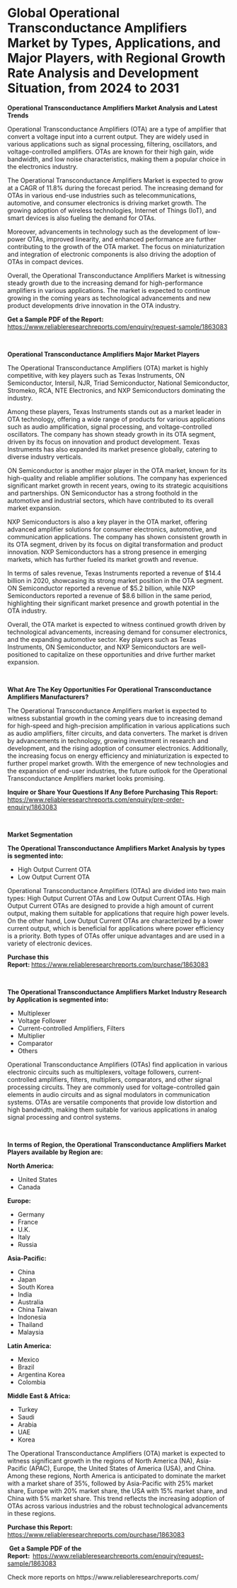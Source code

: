 <p><h1>Global Operational Transconductance Amplifiers Market by Types, Applications, and Major Players, with Regional Growth Rate Analysis and Development Situation, from 2024 to 2031</h1></p><p><strong>Operational Transconductance Amplifiers Market Analysis and Latest Trends</strong></p>
<p><p>Operational Transconductance Amplifiers (OTA) are a type of amplifier that convert a voltage input into a current output. They are widely used in various applications such as signal processing, filtering, oscillators, and voltage-controlled amplifiers. OTAs are known for their high gain, wide bandwidth, and low noise characteristics, making them a popular choice in the electronics industry.</p><p>The Operational Transconductance Amplifiers Market is expected to grow at a CAGR of 11.8% during the forecast period. The increasing demand for OTAs in various end-use industries such as telecommunications, automotive, and consumer electronics is driving market growth. The growing adoption of wireless technologies, Internet of Things (IoT), and smart devices is also fueling the demand for OTAs.</p><p>Moreover, advancements in technology such as the development of low-power OTAs, improved linearity, and enhanced performance are further contributing to the growth of the OTA market. The focus on miniaturization and integration of electronic components is also driving the adoption of OTAs in compact devices.</p><p>Overall, the Operational Transconductance Amplifiers Market is witnessing steady growth due to the increasing demand for high-performance amplifiers in various applications. The market is expected to continue growing in the coming years as technological advancements and new product developments drive innovation in the OTA industry.</p></p>
<p><strong>Get a Sample PDF of the Report:&nbsp;</strong> <a href="https://www.reliableresearchreports.com/enquiry/request-sample/1863083">https://www.reliableresearchreports.com/enquiry/request-sample/1863083</a></p>
<p>&nbsp;</p>
<p><strong>Operational Transconductance Amplifiers Major Market Players</strong></p>
<p><p>The Operational Transconductance Amplifiers (OTA) market is highly competitive, with key players such as Texas Instruments, ON Semiconductor, Intersil, NJR, Triad Semiconductor, National Semiconductor, Stromeko, RCA, NTE Electronics, and NXP Semiconductors dominating the industry. </p><p>Among these players, Texas Instruments stands out as a market leader in OTA technology, offering a wide range of products for various applications such as audio amplification, signal processing, and voltage-controlled oscillators. The company has shown steady growth in its OTA segment, driven by its focus on innovation and product development. Texas Instruments has also expanded its market presence globally, catering to diverse industry verticals.</p><p>ON Semiconductor is another major player in the OTA market, known for its high-quality and reliable amplifier solutions. The company has experienced significant market growth in recent years, owing to its strategic acquisitions and partnerships. ON Semiconductor has a strong foothold in the automotive and industrial sectors, which have contributed to its overall market expansion.</p><p>NXP Semiconductors is also a key player in the OTA market, offering advanced amplifier solutions for consumer electronics, automotive, and communication applications. The company has shown consistent growth in its OTA segment, driven by its focus on digital transformation and product innovation. NXP Semiconductors has a strong presence in emerging markets, which has further fueled its market growth and revenue.</p><p>In terms of sales revenue, Texas Instruments reported a revenue of $14.4 billion in 2020, showcasing its strong market position in the OTA segment. ON Semiconductor reported a revenue of $5.2 billion, while NXP Semiconductors reported a revenue of $8.6 billion in the same period, highlighting their significant market presence and growth potential in the OTA industry. </p><p>Overall, the OTA market is expected to witness continued growth driven by technological advancements, increasing demand for consumer electronics, and the expanding automotive sector. Key players such as Texas Instruments, ON Semiconductor, and NXP Semiconductors are well-positioned to capitalize on these opportunities and drive further market expansion.</p></p>
<p>&nbsp;</p>
<p><strong>What Are The Key Opportunities For Operational Transconductance Amplifiers Manufacturers?</strong></p>
<p><p>The Operational Transconductance Amplifiers market is expected to witness substantial growth in the coming years due to increasing demand for high-speed and high-precision amplification in various applications such as audio amplifiers, filter circuits, and data converters. The market is driven by advancements in technology, growing investment in research and development, and the rising adoption of consumer electronics. Additionally, the increasing focus on energy efficiency and miniaturization is expected to further propel market growth. With the emergence of new technologies and the expansion of end-user industries, the future outlook for the Operational Transconductance Amplifiers market looks promising.</p></p>
<p><strong>Inquire or Share Your Questions If Any Before Purchasing This Report:</strong> <a href="https://www.reliableresearchreports.com/enquiry/pre-order-enquiry/1863083">https://www.reliableresearchreports.com/enquiry/pre-order-enquiry/1863083</a></p>
<p>&nbsp;</p>
<p><strong>Market Segmentation</strong></p>
<p><strong>The Operational Transconductance Amplifiers Market Analysis by types is segmented into:</strong></p>
<p><ul><li>High Output Current OTA</li><li>Low Output Current OTA</li></ul></p>
<p><p>Operational Transconductance Amplifiers (OTAs) are divided into two main types: High Output Current OTAs and Low Output Current OTAs. High Output Current OTAs are designed to provide a high amount of current output, making them suitable for applications that require high power levels. On the other hand, Low Output Current OTAs are characterized by a lower current output, which is beneficial for applications where power efficiency is a priority. Both types of OTAs offer unique advantages and are used in a variety of electronic devices.</p></p>
<p><strong>Purchase this Report:&nbsp;</strong><a href="https://www.reliableresearchreports.com/purchase/1863083">https://www.reliableresearchreports.com/purchase/1863083</a></p>
<p>&nbsp;</p>
<p><strong>The Operational Transconductance Amplifiers Market Industry Research by Application is segmented into:</strong></p>
<p><ul><li>Multiplexer</li><li>Voltage Follower</li><li>Current-controlled Amplifiers, Filters</li><li>Multiplier</li><li>Comparator</li><li>Others</li></ul></p>
<p><p>Operational Transconductance Amplifiers (OTAs) find application in various electronic circuits such as multiplexers, voltage followers, current-controlled amplifiers, filters, multipliers, comparators, and other signal processing circuits. They are commonly used for voltage-controlled gain elements in audio circuits and as signal modulators in communication systems. OTAs are versatile components that provide low distortion and high bandwidth, making them suitable for various applications in analog signal processing and control systems.</p></p>
<p>&nbsp;</p>
<p><strong>In terms of Region, the Operational Transconductance Amplifiers Market Players available by Region are:</strong></p>
<p>
    <p> <strong> North America: </strong>
        <ul>
            <li>United States</li>
            <li>Canada</li>
        </ul>
        </p> 
    <p> <strong> Europe: </strong>
        <ul>
            <li>Germany</li>
            <li>France</li>
            <li>U.K.</li>
            <li>Italy</li>
            <li>Russia</li>
        </ul>
        </p> 
    <p> <strong> Asia-Pacific: </strong>
        <ul>
            <li>China</li>
            <li>Japan</li>
            <li>South Korea</li>
            <li>India</li>
            <li>Australia</li>
            <li>China Taiwan</li>
            <li>Indonesia</li>
            <li>Thailand</li>
            <li>Malaysia</li>
        </ul>
        </p> 
    <p> <strong> Latin America: </strong>
        <ul>
            <li>Mexico</li>
            <li>Brazil</li>
            <li>Argentina Korea</li>
            <li>Colombia</li>
        </ul>
        </p> 
    <p> <strong> Middle East & Africa: </strong>
        <ul>
            <li>Turkey</li>
            <li>Saudi</li>
            <li>Arabia</li>
            <li>UAE</li>
            <li>Korea</li>
        </ul>
    </p>
    </p>
<p><p>The Operational Transconductance Amplifiers (OTA) market is expected to witness significant growth in the regions of North America (NA), Asia-Pacific (APAC), Europe, the United States of America (USA), and China. Among these regions, North America is anticipated to dominate the market with a market share of 35%, followed by Asia-Pacific with 25% market share, Europe with 20% market share, the USA with 15% market share, and China with 5% market share. This trend reflects the increasing adoption of OTAs across various industries and the robust technological advancements in these regions.</p></p>
<p><strong>Purchase this Report: </strong><a href="https://www.reliableresearchreports.com/purchase/1863083">https://www.reliableresearchreports.com/purchase/1863083</a></p>
<p>&nbsp;<strong>Get a Sample PDF of the Report:&nbsp;&nbsp;</strong><a href="https://www.reliableresearchreports.com/enquiry/request-sample/1863083">https://www.reliableresearchreports.com/enquiry/request-sample/1863083</a></p>
<p><strong></strong></p>
<p>Check more reports on https://www.reliableresearchreports.com/</p>